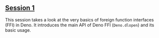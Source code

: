 ## [Session 1](https://www.youtube.com/watch?v=9f9Ujeods5o)

This session takes a look at the very basics of foreign function interfaces
(FFI) in Deno. It introduces the main API of Deno FFI (`Deno.dlopen`) and its
basic usage.

